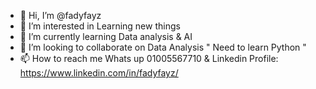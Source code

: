 - 👋 Hi, I’m @fadyfayz
- 👀 I’m interested in Learning new things
- 🌱 I’m currently learning Data analysis & AI 
- 💞️ I’m looking to collaborate on Data Analysis " Need to learn Python "
- 📫 How to reach me Whats up 01005567710 & Linkedin Profile: https://www.linkedin.com/in/fadyfayz/ 

<!---
fadyfayz/fadyfayz is a ✨ special ✨ repository because its `README.md` (this file) appears on your GitHub profile.
You can click the Preview link to take a look at your changes.
--->
